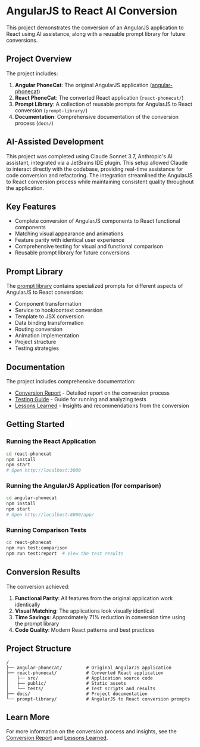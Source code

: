 # AngularJS to React AI Conversion

This project demonstrates the conversion of an AngularJS application to React using AI assistance, along with a reusable prompt library for future conversions.

## Project Overview

The project includes:

1. **Angular PhoneCat**: The original AngularJS application ([angular-phonecat](https://github.com/angular/angular-phonecat))
2. **React PhoneCat**: The converted React application (`react-phonecat/`)
3. **Prompt Library**: A collection of reusable prompts for AngularJS to React conversion (`prompt-library/`)
4. **Documentation**: Comprehensive documentation of the conversion process (`docs/`)

## AI-Assisted Development

This project was completed using Claude Sonnet 3.7, Anthropic's AI assistant, integrated via a JetBrains IDE plugin. This setup allowed Claude to interact directly with the codebase, providing real-time assistance for code conversion and refactoring. The integration streamlined the AngularJS to React conversion process while maintaining consistent quality throughout the application.

## Key Features

- Complete conversion of AngularJS components to React functional components
- Matching visual appearance and animations
- Feature parity with identical user experience
- Comprehensive testing for visual and functional comparison
- Reusable prompt library for future conversions

## Prompt Library

The [prompt library](prompt-library/PROMPT-LIBRARY-INDEX.md) contains specialized prompts for different aspects of AngularJS to React conversion:

- Component transformation
- Service to hook/context conversion
- Template to JSX conversion
- Data binding transformation
- Routing conversion
- Animation implementation
- Project structure
- Testing strategies

## Documentation

The project includes comprehensive documentation:

- [Conversion Report](docs/CONVERSION-REPORT.md) - Detailed report on the conversion process
- [Testing Guide](docs/TESTING-GUIDE.md) - Guide for running and analyzing tests
- [Lessons Learned](docs/LESSONS_LEARNED.md) - Insights and recommendations from the conversion

## Getting Started

### Running the React Application

```bash
cd react-phonecat
npm install
npm start
# Open http://localhost:3000
```

### Running the AngularJS Application (for comparison)

```bash
cd angular-phonecat
npm install
npm start
# Open http://localhost:8000/app/
```

### Running Comparison Tests

```bash
cd react-phonecat
npm run test:comparison
npm run test:report  # View the test results
```

## Conversion Results

The conversion achieved:

1. **Functional Parity**: All features from the original application work identically
2. **Visual Matching**: The applications look visually identical
3. **Time Savings**: Approximately 71% reduction in conversion time using the prompt library
4. **Code Quality**: Modern React patterns and best practices

## Project Structure

```
/
├── angular-phonecat/         # Original AngularJS application
├── react-phonecat/           # Converted React application
│   ├── src/                  # Application source code
│   ├── public/               # Static assets
│   └── tests/                # Test scripts and results
├── docs/                     # Project documentation
└── prompt-library/           # AngularJS to React conversion prompts
```

## Learn More

For more information on the conversion process and insights, see the [Conversion Report](docs/CONVERSION-REPORT.md) and [Lessons Learned](docs/LESSONS_LEARNED.md).
